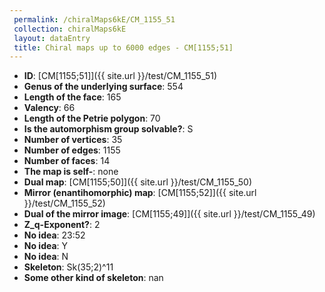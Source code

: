 ```yaml
--- 
 permalink: /chiralMaps6kE/CM_1155_51 
 collection: chiralMaps6kE
 layout: dataEntry
 title: Chiral maps up to 6000 edges - CM[1155;51]
---
```


- **ID**: [CM[1155;51]]({{ site.url }}/test/CM_1155_51)
- **Genus of the underlying surface**: 554
- **Length of the face**: 165
- **Valency**: 66
- **Length of the Petrie polygon**: 70
- **Is the automorphism group solvable?**: S
- **Number of vertices**: 35
- **Number of edges**: 1155
- **Number of faces**: 14
- **The map is self-**: none
- **Dual map**: [CM[1155;50]]({{ site.url }}/test/CM_1155_50)
- **Mirror (enantihomorphic) map**: [CM[1155;52]]({{ site.url }}/test/CM_1155_52)
- **Dual of the mirror image**: [CM[1155;49]]({{ site.url }}/test/CM_1155_49)
- **Z_q-Exponent?**: 2
- **No idea**:  23:52
- **No idea**: Y
- **No idea**: N
- **Skeleton**: Sk(35;2)^11
- **Some other kind of skeleton**: nan
